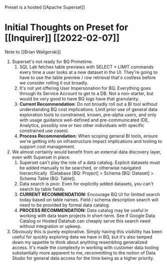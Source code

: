 Preset is a hosted [[Apache Superset]]

# Initial Thoughts on Preset for [[Inquirer]] [[2022-02-07]]

Note to [[Brian Waligorski]]
1. Superset's not ready for BQ Primetime.
	1. SQL Lab fetches table previews with SELECT * LIMIT commands every time a user looks at a new dataset in the UI. They're going to have to use the table preview / row retrieval that's costless before we consider rolling it out broadly.
	2. It's not yet offering User Impersonation for BQ. Everything goes through its Service Account to get to a DB. Not a non-starter, but would be very good to have BQ logs have that granularity.
	3. **Current Recommendation**: Do not broadly roll out a BI tool without understanding BQ cost implications. Limit prior use of general data exploration tools to constrained, known, pre-alpha users, and only with usage guidance well-defined and pre-communicated (DE, Analytics, possibly one or two other individuals with specific constrained use cases).
	4. **Process Recommendation:** When scoping general BI tools, ensure we're getting info on infrastructure impact implications and tooling to support cost management.
2. We almost certainly would benefit from an external data discovery layer, even with Superset in place.
	1.  Superset can't play the role of a data catalog. Explicit datasets must be added manually to be searched, or otherwise navigated hierarchically  (Database [BQ: Project] > Schema [BQ: Dataset] > Schema Table [BQ: Table]).
	2.  Data search is poor. Even for explicitly added datasets, you can't search by table fields.
	3.  **CURRENT RECOMMENDATION:** Encourage BQ UI for limited search today based on table names. Field / schema description search will need to be provided by formal data catalog.
	4.  **PROCESS RECOMMENDATION:** Data catalog may be useful in working with data team projects in short-term. See if Google Data Catalog or Hosted Datahub can cheaply serve this search need without integration or upkeep.
5. Obviously this is purely explorative. Simply having this visibility has been useful for quickly exploring data we have in BQ, but it's also tamped down my appetite to think about anything resembling generalized access. It's made the complexity in working with customer data tooling substantially more apparent to me, recommitting to the notion of Data Studio for general data access for the time being as a higher priority.